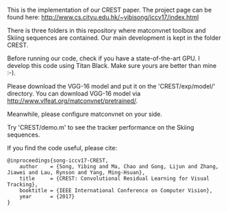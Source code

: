 This is the implementation of our CREST paper. The project page can be found here:
http://www.cs.cityu.edu.hk/~yibisong/iccv17/index.html

There is three folders in this repository where matconvnet toolbox and Skiing sequences are contained. Our main development is kept in the folder CREST.

Before running our code, check if you have a state-of-the-art GPU. I develop this code using Titan Black. Make sure yours are better than mine :-).

Please download the VGG-16 model and put it on the 'CREST/exp/model/' directory. You can download VGG-16 model via http://www.vlfeat.org/matconvnet/pretrained/.

Meanwhile, please configure matconvnet on your side.

Try 'CREST/demo.m' to see the tracker performance on the Skiing sequences.

<p>If you find the code useful, please cite:</p>
<pre><code>@inproceedings{song-iccv17-CREST,
    author    = {Song, Yibing and Ma, Chao and Gong, Lijun and Zhang, Jiawei and Lau, Rynson and Yang, Ming-Hsuan}, 
    title     = {CREST: Convolutional Residual Learning for Visual Tracking}, 
    booktitle = {IEEE International Conference on Computer Vision},
    year      = {2017}
}
</code></pre>
